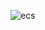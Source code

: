<!--
Copyright 2016-2017 Workiva Inc.

Licensed under the Apache License, Version 2.0 (the "License");
you may not use this file except in compliance with the License.
You may obtain a copy of the License at

    http://www.apache.org/licenses/LICENSE-2.0

Unless required by applicable law or agreed to in writing, software
distributed under the License is distributed on an "AS IS" BASIS,
WITHOUT WARRANTIES OR CONDITIONS OF ANY KIND, either express or implied.
See the License for the specific language governing permissions and
limitations under the License.
-->

![ecs](https://chart.googleapis.com/chart?cht=gv&chl=digraph+G+%7B%0Alabel%3D%22ecs%22%0Alabelloc%3D%22t%22%0A%22__start__%22+%5Blabel%3D%22start%22%2Cshape%3Dcircle%2Cstyle%3Dfilled%2Cfillcolor%3Dblack%2Cfontcolor%3Dwhite%2Cfontsize%3D9%5D%3B%0A%22run%22+%5Bshape%3DMrecord%2Clabel%3D%22%7Brun%7Cdo%2F+examples.ecs.actions.RunTaskAction%7D%22%5D%3B%0A%22__start__%22+-%3E+%22run%22+%5Blabel%3D%22%22%5D%0A%22run%22+-%3E+%22wait%22+%5Blabel%3D%22done%22%5D%3B%0A%22wait%22+%5Bshape%3DMrecord%2Clabel%3D%22%7Bwait%7Cdo%2F+examples.ecs.actions.WaitTaskAction%7D%22%5D%3B%0A%22wait%22+-%3E+%22wait%22+%5Blabel%3D%22wait%22%5D%3B%0A%22wait%22+-%3E+%22done%22+%5Blabel%3D%22done%22%5D%3B%0A%22done%22+%5Bshape%3DMrecord%2Clabel%3D%22%7Bdone%7C%7D%22%5D%3B%0A%22done%22+-%3E+%22__end__%22+%5Blabel%3D%22%22%5D%0A%22__end__%22+%5Blabel%3D%22end%22%2Cshape%3Ddoublecircle%2Cstyle%3Dfilled%2Cfillcolor%3Dblack%2Cfontcolor%3Dwhite%2Cfontsize%3D9%5D%3B%0A%7D)
